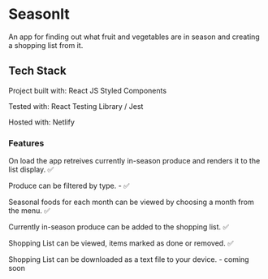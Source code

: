# SeasonIt

An app for finding out what fruit and vegetables are in season and creating a shopping list from it.

## Tech Stack

Project built with:
React JS
Styled Components

Tested with: 
React Testing Library / Jest

Hosted with:
Netlify


### Features

On load the app retreives currently in-season produce and renders it to the list display. ✅

Produce can be filtered by type. - ✅

Seasonal foods for each month can be viewed by choosing a month from the menu. ✅

Currently in-season produce can be added to the shopping list. ✅

Shopping List can be viewed, items marked as done or removed. ✅

Shopping List can be downloaded as a text file to your device. - coming soon